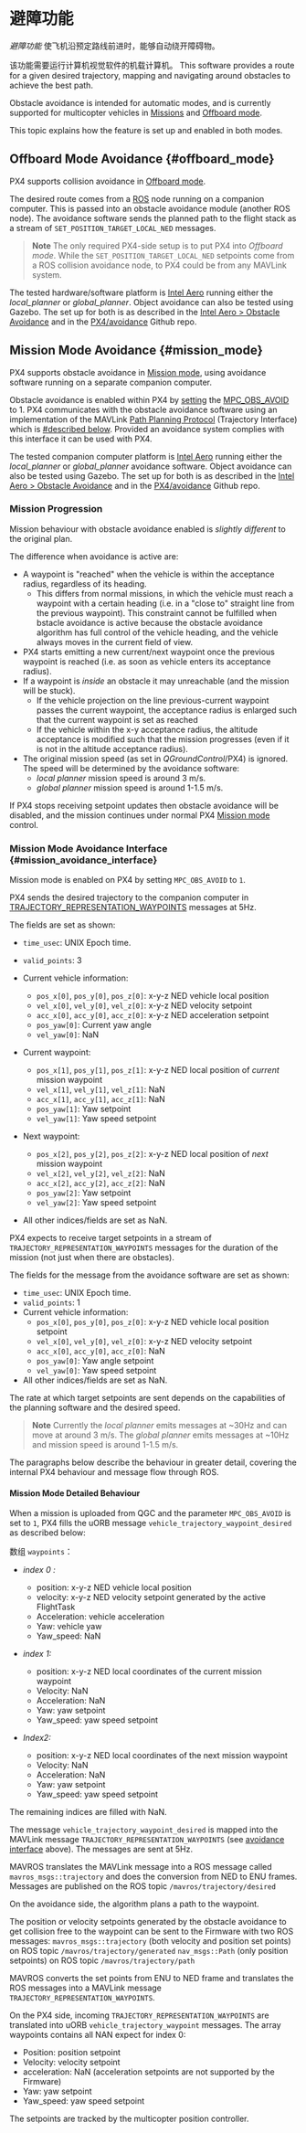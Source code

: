 # 避障功能

*避障功能* 使飞机沿预定路线前进时，能够自动绕开障碍物。

该功能需要运行计算机视觉软件的机载计算机。 This software provides a route for a given desired trajectory, mapping and navigating around obstacles to achieve the best path.

Obstacle avoidance is intended for automatic modes, and is currently supported for multicopter vehicles in [Missions](#mission_mode) and [Offboard mode](#offboard_mode).

This topic explains how the feature is set up and enabled in both modes.

## Offboard Mode Avoidance {#offboard_mode}

PX4 supports collision avoidance in [Offboard mode](../flight_modes/offboard.md).

The desired route comes from a [ROS](http://dev.px4.io/en/ros/) node running on a companion computer. This is passed into an obstacle avoidance module (another ROS node). The avoidance software sends the planned path to the flight stack as a stream of `SET_POSITION_TARGET_LOCAL_NED` messages.

> **Note** The only required PX4-side setup is to put PX4 into *Offboard mode*. While the `SET_POSITION_TARGET_LOCAL_NED` setpoints come from a ROS collision avoidance node, to PX4 could be from any MAVLink system.

The tested hardware/software platform is [Intel Aero](../flight_controller/intel_aero.md) running either the *local_planner* or *global_planner*. Object avoidance can also be tested using Gazebo. The set up for both is as described in the [Intel Aero > Obstacle Avoidance](../flight_controller/intel_aero.md#obstacle-avoidance) and in the [PX4/avoidance](https://github.com/PX4/avoidance#obstacle-detection-and-avoidance) Github repo.

## Mission Mode Avoidance {#mission_mode}

PX4 supports obstacle avoidance in [Mission mode](../flight_modes/mission.md), using avoidance software running on a separate companion computer.

Obstacle avoidance is enabled within PX4 by [setting](../advanced_config/parameters.md) the [MPC_OBS_AVOID](../advanced_config/parameter_reference.md#MPC_OBS_AVOID) to 1. PX4 communicates with the obstacle avoidance software using an implementation of the MAVLink [Path Planning Protocol](https://mavlink.io/en/services/trajectory.html) (Trajectory Interface) which is [#described below](#mission_avoidance_interface). Provided an avoidance system complies with this interface it can be used with PX4.

The tested companion computer platform is [Intel Aero](../flight_controller/intel_aero.md) running either the *local_planner* or *global_planner* avoidance software. Object avoidance can also be tested using Gazebo. The set up for both is as described in the [Intel Aero > Obstacle Avoidance](../flight_controller/intel_aero.md#obstacle-avoidance) and in the [PX4/avoidance](https://github.com/PX4/avoidance#obstacle-detection-and-avoidance) Github repo.

### Mission Progression

Mission behaviour with obstacle avoidance enabled is *slightly different* to the original plan.

The difference when avoidance is active are:

- A waypoint is "reached" when the vehicle is within the acceptance radius, regardless of its heading. 
  - This differs from normal missions, in which the vehicle must reach a waypoint with a certain heading (i.e. in a "close to" straight line from the previous waypoint). This constraint cannot be fulfilled when bstacle avoidance is active because the obstacle avoidance algorithm has full control of the vehicle heading, and the vehicle always moves in the current field of view. 
- PX4 starts emitting a new current/next waypoint once the previous waypoint is reached (i.e. as soon as vehicle enters its acceptance radius).
- If a waypoint is *inside* an obstacle it may unreachable (and the mission will be stuck). 
  - If the vehicle projection on the line previous-current waypoint passes the current waypoint, the acceptance radius is enlarged such that the current waypoint is set as reached
  - If the vehicle within the x-y acceptance radius, the altitude acceptance is modified such that the mission progresses (even if it is not in the altitude acceptance radius).
- The original mission speed (as set in *QGroundControl*/PX4) is ignored. The speed will be determined by the avoidance software: 
  - *local planner* mission speed is around 3 m/s.
  - *global planner* mission speed is around 1-1.5 m/s.

If PX4 stops receiving setpoint updates then obstacle avoidance will be disabled, and the mission continues under normal PX4 [Mission mode](../flight_modes/mission.md) control.

### Mission Mode Avoidance Interface {#mission_avoidance_interface}

Mission mode is enabled on PX4 by setting `MPC_OBS_AVOID` to `1`.

PX4 sends the desired trajectory to the companion computer in [TRAJECTORY_REPRESENTATION_WAYPOINTS](https://mavlink.io/en/messages/common.html#TRAJECTORY_REPRESENTATION_WAYPOINTS) messages at 5Hz.

The fields are set as shown:

- `time_usec`: UNIX Epoch time.
- `valid_points`: 3
- Current vehicle information: 
  - `pos_x[0]`, `pos_y[0]`, `pos_z[0]`: x-y-z NED vehicle local position
  - `vel_x[0]`, `vel_y[0]`, `vel_z[0]`: x-y-z NED velocity setpoint
  - `acc_x[0]`, `acc_y[0]`, `acc_z[0]`: x-y-z NED acceleration setpoint
  - `pos_yaw[0]`: Current yaw angle
  - `vel_yaw[0]`: NaN

- Current waypoint:
  
  - `pos_x[1]`, `pos_y[1]`, `pos_z[1]`: x-y-z NED local position of *current* mission waypoint
  - `vel_x[1]`, `vel_y[1]`, `vel_z[1]`: NaN
  - `acc_x[1]`, `acc_y[1]`, `acc_z[1]`: NaN
  - `pos_yaw[1]`: Yaw setpoint
  - `vel_yaw[1]`: Yaw speed setpoint

- Next waypoint:
  
  - `pos_x[2]`, `pos_y[2]`, `pos_z[2]`: x-y-z NED local position of *next* mission waypoint
  - `vel_x[2]`, `vel_y[2]`, `vel_z[2]`: NaN
  - `acc_x[2]`, `acc_y[2]`, `acc_z[2]`: NaN
  - `pos_yaw[2]`: Yaw setpoint
  - `vel_yaw[2]`: Yaw speed setpoint
- All other indices/fields are set as NaN. 

PX4 expects to receive target setpoints in a stream of `TRAJECTORY_REPRESENTATION_WAYPOINTS` messages for the duration of the mission (not just when there are obstacles).

The fields for the message from the avoidance software are set as shown:

- `time_usec`: UNIX Epoch time.
- `valid_points`: 1
- Current vehicle information: 
  - `pos_x[0]`, `pos_y[0]`, `pos_z[0]`: x-y-z NED vehicle local position setpoint
  - `vel_x[0]`, `vel_y[0]`, `vel_z[0]`: x-y-z NED velocity setpoint
  - `acc_x[0]`, `acc_y[0]`, `acc_z[0]`: NaN
  - `pos_yaw[0]`: Yaw angle setpoint
  - `vel_yaw[0]`: Yaw speed setpoint
- All other indices/fields are set as NaN. 

The rate at which target setpoints are sent depends on the capabilities of the planning software and the desired speed.

> **Note** Currently the *local planner* emits messages at ~30Hz and can move at around 3 m/s. The *global planner* emits messages at ~10Hz and mission speed is around 1-1.5 m/s.

The paragraphs below describe the behaviour in greater detail, covering the internal PX4 behaviour and message flow through ROS.

#### Mission Mode Detailed Behaviour

When a mission is uploaded from QGC and the parameter `MPC_OBS_AVOID` is set to `1`, PX4 fills the uORB message `vehicle_trajectory_waypoint_desired` as described below:

数组 `waypoints`：

- *index 0 :*
  
  - position: x-y-z NED vehicle local position
  - velocity: x-y-z NED velocity setpoint generated by the active FlightTask
  - Acceleration: vehicle acceleration
  - Yaw: vehicle yaw
  - Yaw_speed: NaN

- *index 1:*
  
  - position: x-y-z NED local coordinates of the current mission waypoint
  - Velocity: NaN
  - Acceleration: NaN
  - Yaw: yaw setpoint
  - Yaw_speed: yaw speed setpoint

- *Index2:*
  
  - position: x-y-z NED local coordinates of the next mission waypoint
  - Velocity: NaN
  - Acceleration: NaN
  - Yaw: yaw setpoint
  - Yaw_speed: yaw speed setpoint

The remaining indices are filled with NaN.

The message `vehicle_trajectory_waypoint_desired` is mapped into the MAVLink message `TRAJECTORY_REPRESENTATION_WAYPOINTS` (see [avoidance interface](#mission_avoidance_interface) above). The messages are sent at 5Hz.

MAVROS translates the MAVLink message into a ROS message called `mavros_msgs::trajectory` and does the conversion from NED to ENU frames. Messages are published on the ROS topic `/mavros/trajectory/desired`

On the avoidance side, the algorithm plans a path to the waypoint.

The position or velocity setpoints generated by the obstacle avoidance to get collision free to the waypoint can be sent to the Firmware with two ROS messages: `mavros_msgs::trajectory` (both velocity and position set points) on ROS topic `/mavros/trajectory/generated` `nav_msgs::Path` (only position setpoints) on ROS topic `/mavros/trajectory/path`

MAVROS converts the set points from ENU to NED frame and translates the ROS messages into a MAVLink message `TRAJECTORY_REPRESENTATION_WAYPOINTS`.

On the PX4 side, incoming `TRAJECTORY_REPRESENTATION_WAYPOINTS` are translated into uORB `vehicle_trajectory_waypoint` messages. The array waypoints contains all NAN expect for index 0:

- Position: position setpoint
- Velocity: velocity setpoint
- acceleration: NaN (acceleration setpoints are not supported by the Firmware)
- Yaw: yaw setpoint
- Yaw_speed: yaw speed setpoint

The setpoints are tracked by the multicopter position controller.

<!-- ## Further Information -->

<!-- @mrivi is expert! -->

<!-- Issue with discussion : https://github.com/PX4/Devguide/issues/530 -->

<!-- PR for mavlink docs: https://github.com/mavlink/mavlink-devguide/pull/133 -->